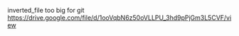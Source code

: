 inverted_file too big for git
https://drive.google.com/file/d/1ooVqbN6z50oVLLPU_3hd9pPjGm3L5CVF/view
